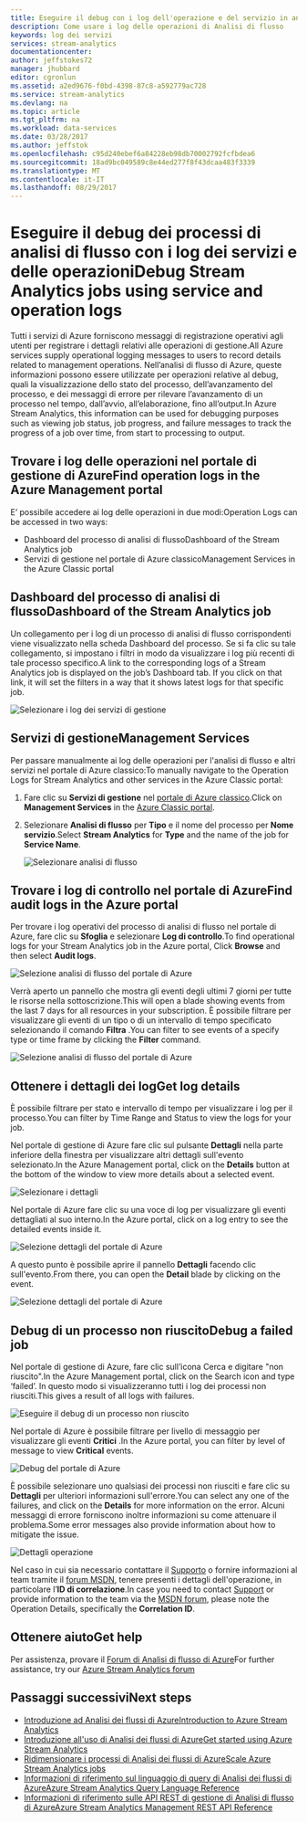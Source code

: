 ```yaml
---
title: Eseguire il debug con i log dell'operazione e del servizio in analisi di flusso | Documentazione Microsoft
description: Come usare i log delle operazioni di Analisi di flusso
keywords: log dei servizi
services: stream-analytics
documentationcenter: 
author: jeffstokes72
manager: jhubbard
editor: cgronlun
ms.assetid: a2ed9676-f0bd-4398-87c8-a592779ac728
ms.service: stream-analytics
ms.devlang: na
ms.topic: article
ms.tgt_pltfrm: na
ms.workload: data-services
ms.date: 03/28/2017
ms.author: jeffstok
ms.openlocfilehash: c95d240ebef6a84228eb98db70002792fcfbdea6
ms.sourcegitcommit: 18ad9bc049589c8e44ed277f8f43dcaa483f3339
ms.translationtype: MT
ms.contentlocale: it-IT
ms.lasthandoff: 08/29/2017
---
```

# <a name="debug-stream-analytics-jobs-using-service-and-operation-logs"></a><span data-ttu-id="12935-104">Eseguire il debug dei processi di analisi di flusso con i log dei servizi e delle operazioni</span><span class="sxs-lookup"><span data-stu-id="12935-104">Debug Stream Analytics jobs using service and operation logs</span></span>
<span data-ttu-id="12935-105">Tutti i servizi di Azure forniscono messaggi di registrazione operativi agli utenti per registrare i dettagli relativi alle operazioni di gestione.</span><span class="sxs-lookup"><span data-stu-id="12935-105">All Azure services supply operational logging messages to users to record details related to management operations.</span></span> <span data-ttu-id="12935-106">Nell’analisi di flusso di Azure, queste informazioni possono essere utilizzate per operazioni relative al debug, quali la visualizzazione dello stato del processo, dell’avanzamento del processo, e dei messaggi di errore per rilevare l’avanzamento di un processo nel tempo, dall’avvio, all’elaborazione, fino all’output.</span><span class="sxs-lookup"><span data-stu-id="12935-106">In Azure Stream Analytics, this information can be used for debugging purposes such as viewing job status, job progress, and failure messages to track the progress of a job over time, from start to processing to output.</span></span>

## <a name="find-operation-logs-in-the-azure-management-portal"></a><span data-ttu-id="12935-107">Trovare i log delle operazioni nel portale di gestione di Azure</span><span class="sxs-lookup"><span data-stu-id="12935-107">Find operation logs in the Azure Management portal</span></span>
<span data-ttu-id="12935-108">E’ possibile accedere ai log delle operazioni in due modi:</span><span class="sxs-lookup"><span data-stu-id="12935-108">Operation Logs can be accessed in two ways:</span></span>  

* <span data-ttu-id="12935-109">Dashboard del processo di analisi di flusso</span><span class="sxs-lookup"><span data-stu-id="12935-109">Dashboard of the Stream Analytics job</span></span>  
* <span data-ttu-id="12935-110">Servizi di gestione nel portale di Azure classico</span><span class="sxs-lookup"><span data-stu-id="12935-110">Management Services in the Azure Classic portal</span></span>  

## <a name="dashboard-of-the-stream-analytics-job"></a><span data-ttu-id="12935-111">Dashboard del processo di analisi di flusso</span><span class="sxs-lookup"><span data-stu-id="12935-111">Dashboard of the Stream Analytics job</span></span>
<span data-ttu-id="12935-112">Un collegamento per i log di un processo di analisi di flusso corrispondenti viene visualizzato nella scheda Dashboard del processo. Se si fa clic su tale collegamento, si impostano i filtri in modo da visualizzare i log più recenti di tale processo specifico.</span><span class="sxs-lookup"><span data-stu-id="12935-112">A link to the corresponding logs of a Stream Analytics job is displayed on the job’s Dashboard tab. If you click on that link, it will set the filters in a way that it shows latest logs for that specific job.</span></span>

  ![Selezionare i log dei servizi di gestione](./media/stream-analytics-operation-logs/01-stream-analytics-operation-logs.png)  

## <a name="management-services"></a><span data-ttu-id="12935-114">Servizi di gestione</span><span class="sxs-lookup"><span data-stu-id="12935-114">Management Services</span></span>
<span data-ttu-id="12935-115">Per passare manualmente ai log delle operazioni per l'analisi di flusso e altri servizi nel portale di Azure classico:</span><span class="sxs-lookup"><span data-stu-id="12935-115">To manually navigate to the Operation Logs for Stream Analytics and other services in the Azure Classic portal:</span></span>

1. <span data-ttu-id="12935-116">Fare clic su **Servizi di gestione** nel [portale di Azure classico](https://manage.windowsazure.com).</span><span class="sxs-lookup"><span data-stu-id="12935-116">Click on **Management Services** in the [Azure Classic portal](https://manage.windowsazure.com).</span></span>
2. <span data-ttu-id="12935-117">Selezionare **Analisi di flusso** per **Tipo** e il nome del processo per **Nome servizio**.</span><span class="sxs-lookup"><span data-stu-id="12935-117">Select **Stream Analytics** for **Type** and the name of the job for **Service Name**.</span></span>  
   
   ![Selezionare analisi di flusso](./media/stream-analytics-operation-logs/02-stream-analytics-operation-logs.png)  

## <a name="find-audit-logs-in-the-azure-portal"></a><span data-ttu-id="12935-119">Trovare i log di controllo nel portale di Azure</span><span class="sxs-lookup"><span data-stu-id="12935-119">Find audit logs in the Azure portal</span></span>
<span data-ttu-id="12935-120">Per trovare i log operativi del processo di analisi di flusso nel portale di Azure, fare clic su **Sfoglia** e selezionare **Log di controllo**.</span><span class="sxs-lookup"><span data-stu-id="12935-120">To find operational logs for your Stream Analytics job in the Azure portal, Click **Browse** and then select **Audit logs**.</span></span>

  ![Selezione analisi di flusso del portale di Azure](./media/stream-analytics-operation-logs/06-stream-analytics-operation-logs.png)  

<span data-ttu-id="12935-122">Verrà aperto un pannello che mostra gli eventi degli ultimi 7 giorni per tutte le risorse nella sottoscrizione.</span><span class="sxs-lookup"><span data-stu-id="12935-122">This will open a blade showing events from the last 7 days for all resources in your subscription.</span></span>  <span data-ttu-id="12935-123">È possibile filtrare per visualizzare gli eventi di un tipo o di un intervallo di tempo specificato selezionando il comando **Filtra** .</span><span class="sxs-lookup"><span data-stu-id="12935-123">You can filter to see events of a specify type or time frame by clicking the **Filter** command.</span></span>

  ![Selezione analisi di flusso del portale di Azure](./media/stream-analytics-operation-logs/07-stream-analytics-operation-logs.png)  

## <a name="get-log-details"></a><span data-ttu-id="12935-125">Ottenere i dettagli dei log</span><span class="sxs-lookup"><span data-stu-id="12935-125">Get log details</span></span>
<span data-ttu-id="12935-126">È possibile filtrare per stato e intervallo di tempo per visualizzare i log per il processo.</span><span class="sxs-lookup"><span data-stu-id="12935-126">You can filter by Time Range and Status to view the logs for your job.</span></span>

<span data-ttu-id="12935-127">Nel portale di gestione di Azure fare clic sul pulsante **Dettagli** nella parte inferiore della finestra per visualizzare altri dettagli sull'evento selezionato.</span><span class="sxs-lookup"><span data-stu-id="12935-127">In the Azure Management portal, click on the **Details** button at the bottom of the window to view more details about a selected event.</span></span> 

  ![Selezionare i dettagli](./media/stream-analytics-operation-logs/03-stream-analytics-operation-logs.png)  

<span data-ttu-id="12935-129">Nel portale di Azure fare clic su una voce di log per visualizzare gli eventi dettagliati al suo interno.</span><span class="sxs-lookup"><span data-stu-id="12935-129">In the Azure portal, click on a log entry to see the detailed events inside it.</span></span>

  ![Selezione dettagli del portale di Azure](./media/stream-analytics-operation-logs/08-stream-analytics-operation-logs.png)  

<span data-ttu-id="12935-131">A questo punto è possibile aprire il pannello **Dettagli** facendo clic sull'evento.</span><span class="sxs-lookup"><span data-stu-id="12935-131">From there, you can open the **Detail** blade by clicking on the event.</span></span>

  ![Selezione dettagli del portale di Azure](./media/stream-analytics-operation-logs/09-stream-analytics-operation-logs.png)  

## <a name="debug-a-failed-job"></a><span data-ttu-id="12935-133">Debug di un processo non riuscito</span><span class="sxs-lookup"><span data-stu-id="12935-133">Debug a failed job</span></span>
<span data-ttu-id="12935-134">Nel portale di gestione di Azure, fare clic sull’icona Cerca e digitare "non riuscito".</span><span class="sxs-lookup"><span data-stu-id="12935-134">In the Azure Management portal, click on the Search icon and type ‘failed’.</span></span> <span data-ttu-id="12935-135">In questo modo si visualizzeranno tutti i log dei processi non riusciti.</span><span class="sxs-lookup"><span data-stu-id="12935-135">This gives a result of all logs with failures.</span></span> 

  ![Eseguire il debug di un processo non riuscito](./media/stream-analytics-operation-logs/04-stream-analytics-operation-logs.png)  

<span data-ttu-id="12935-137">Nel portale di Azure è possibile filtrare per livello di messaggio per visualizzare gli eventi **Critici** .</span><span class="sxs-lookup"><span data-stu-id="12935-137">In the Azure portal, you can filter by level of message to view **Critical** events.</span></span>

  ![Debug del portale di Azure](./media/stream-analytics-operation-logs/10-stream-analytics-operation-logs.png)  

<span data-ttu-id="12935-139">È possibile selezionare uno qualsiasi dei processi non riusciti e fare clic su **Dettagli** per ulteriori informazioni sull'errore.</span><span class="sxs-lookup"><span data-stu-id="12935-139">You can select any one of the failures, and click on the **Details** for more information on the error.</span></span>  <span data-ttu-id="12935-140">Alcuni messaggi di errore forniscono inoltre informazioni su come attenuare il problema.</span><span class="sxs-lookup"><span data-stu-id="12935-140">Some error messages also provide information about how to mitigate the issue.</span></span> 

  ![Dettagli operazione](./media/stream-analytics-operation-logs/05-stream-analytics-operation-logs.png)  

<span data-ttu-id="12935-142">Nel caso in cui sia necessario contattare il [Supporto](https://azure.microsoft.com/support/options/) o fornire informazioni al team tramite il [forum MSDN](https://social.msdn.microsoft.com/Forums/en-US/home?forum=AzureStreamAnalytics), tenere presenti i dettagli dell'operazione, in particolare l’**ID di correlazione**.</span><span class="sxs-lookup"><span data-stu-id="12935-142">In case you need to contact [Support](https://azure.microsoft.com/support/options/) or provide information to the team via the [MSDN forum](https://social.msdn.microsoft.com/Forums/en-US/home?forum=AzureStreamAnalytics), please note the Operation Details, specifically the **Correlation ID**.</span></span> 

## <a name="get-help"></a><span data-ttu-id="12935-143">Ottenere aiuto</span><span class="sxs-lookup"><span data-stu-id="12935-143">Get help</span></span>
<span data-ttu-id="12935-144">Per assistenza, provare il [Forum di Analisi di flusso di Azure](https://social.msdn.microsoft.com/Forums/en-US/home?forum=AzureStreamAnalytics)</span><span class="sxs-lookup"><span data-stu-id="12935-144">For further assistance, try our [Azure Stream Analytics forum](https://social.msdn.microsoft.com/Forums/en-US/home?forum=AzureStreamAnalytics)</span></span>

## <a name="next-steps"></a><span data-ttu-id="12935-145">Passaggi successivi</span><span class="sxs-lookup"><span data-stu-id="12935-145">Next steps</span></span>
* [<span data-ttu-id="12935-146">Introduzione ad Analisi dei flussi di Azure</span><span class="sxs-lookup"><span data-stu-id="12935-146">Introduction to Azure Stream Analytics</span></span>](stream-analytics-introduction.md)
* [<span data-ttu-id="12935-147">Introduzione all'uso di Analisi dei flussi di Azure</span><span class="sxs-lookup"><span data-stu-id="12935-147">Get started using Azure Stream Analytics</span></span>](stream-analytics-real-time-fraud-detection.md)
* [<span data-ttu-id="12935-148">Ridimensionare i processi di Analisi dei flussi di Azure</span><span class="sxs-lookup"><span data-stu-id="12935-148">Scale Azure Stream Analytics jobs</span></span>](stream-analytics-scale-jobs.md)
* [<span data-ttu-id="12935-149">Informazioni di riferimento sul linguaggio di query di Analisi dei flussi di Azure</span><span class="sxs-lookup"><span data-stu-id="12935-149">Azure Stream Analytics Query Language Reference</span></span>](https://msdn.microsoft.com/library/azure/dn834998.aspx)
* [<span data-ttu-id="12935-150">Informazioni di riferimento sulle API REST di gestione di Analisi di flusso di Azure</span><span class="sxs-lookup"><span data-stu-id="12935-150">Azure Stream Analytics Management REST API Reference</span></span>](https://msdn.microsoft.com/library/azure/dn835031.aspx)

